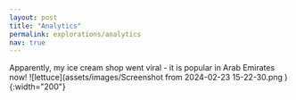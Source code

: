 ```yaml
---
layout: post
title: "Analytics"
permalink: explorations/analytics
nav: true
---
```

Apparently, my ice cream shop went viral - it is popular in Arab Emirates now!
![lettuce](assets/images/Screenshot from 2024-02-23 15-22-30.png
){:width="200"}

